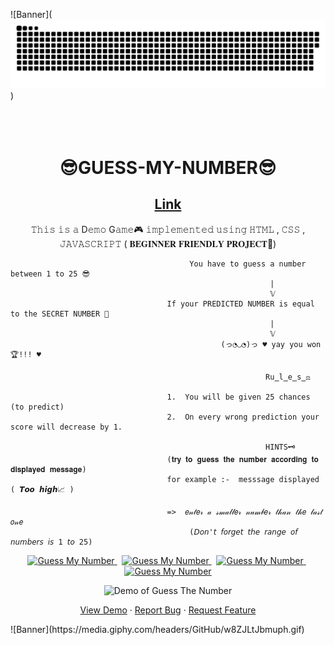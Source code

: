 ![Banner](<a href=#><img src="snake.svg"></a>
)
<br>
<br>
<br>
<br>
<h1 align="center"> <strong> 😎GUESS-MY-NUMBER😎 </strong> </h1> 
<h2 align="center"><a href="https://thowfeeksalim.github.io/guess-my-number">Link</a></h2>
<p align="center">
𝚃𝚑𝚒𝚜 𝚒𝚜 𝚊 D𝚎𝚖𝚘 G𝚊𝚖𝚎🎮 𝚒𝚖𝚙𝚕𝚎𝚖𝚎𝚗𝚝𝚎𝚍 𝚞𝚜𝚒𝚗𝚐 𝙷𝚃𝙼𝙻 , 𝙲𝚂𝚂 , 𝙹𝙰𝚅𝙰𝚂𝙲𝚁𝙸𝙿𝚃  ( 𝐁𝐄𝐆𝐈𝐍𝐍𝐄𝐑 𝐅𝐑𝐈𝐄𝐍𝐃𝐋𝐘 𝐏𝐑𝐎𝐉𝐄𝐂𝐓🧒)
</p>

                                                           
                                                          
                                                           
                                                                  
                                            You have to guess a number between 1 to 25 😎
                                                              |
                                                              𝕍
                                       If your PREDICTED NUMBER is equal to the SECRET NUMBER 🔐
                                                              |
                                                              𝕍
                                                   (っ◔◡◔)っ ♥ yay you won🏆!!! ♥
                                                                           
                                                             Ru̳l̳e̳s̳⚖️
                                                                    
                                       1.  You will be given 25 chances (to predict)
                                       2.  On every wrong prediction your score will decrease by 1.
                                                               
                                                             HINTS🗝️
                                       (𝐭𝐫𝐲 𝐭𝐨 𝐠𝐮𝐞𝐬𝐬 𝐭𝐡𝐞 𝐧𝐮𝐦𝐛𝐞𝐫 𝐚𝐜𝐜𝐨𝐫𝐝𝐢𝐧𝐠 𝐭𝐨 𝐝𝐢𝐬𝐩𝐥𝐚𝐲𝐞𝐝 𝐦𝐞𝐬𝐬𝐚𝐠𝐞)
                                       for example :-  messsage displayed ( 𝙏𝙤𝙤 𝙝𝙞𝙜𝙝📈 )
                                                                   
                                       =>  𝑒𝓃𝓉𝑒𝓇 𝒶 𝓈𝓂𝒶𝓁𝓁𝑒𝓇 𝓃𝓊𝓂𝒷𝑒𝓇 𝓉𝒽𝒶𝓃 𝓉𝒽𝑒 𝓁𝒶𝓈𝓉 𝑜𝓃𝑒
                                            (𝘋𝘰𝘯'𝘵 𝘧𝘰𝘳𝘨𝘦𝘵 𝘵𝘩𝘦 𝘳𝘢𝘯𝘨𝘦 𝘰𝘧 𝘯𝘶𝘮𝘣𝘦𝘳𝘴 𝘪𝘴 1 𝘵𝘰 25) 
<p align="center">                   
<a href="https://github.com/thowfeeksalim/GUESS-MY-NUMBER/fork" target="blank">            
<img src="https://img.shields.io/github/forks/thowfeeksalim/GUESS-MY-NUMBER?style=flat-square" alt="Guess My Number"/>
</a>&nbsp;
<a href="https://github.com/thowfeeksalim/GUESS-MY-NUMBER/stargazers" target="blank">
<img src="https://img.shields.io/github/stars/thowfeeksalim/GUESS-MY-NUMBER?style=flat-square" alt="Guess My Number"/>
</a>&nbsp;
<a href="https://github.com/thowfeeksalim/GUESS-MY-NUMBER/issues" target="blank">
<img src="https://img.shields.io/github/issues/thowfeeksalim/GUESS-MY-NUMBER?style=flat-square" alt="Guess My Number"/>
</a>&nbsp;
<a href="https://github.com/thowfeeksalim/GUESS-MY-NUMBER/pulls" target="blank">
<img src="https://img.shields.io/github/issues-pr/thowfeeksalim/GUESS-MY-NUMBER?style=flat-square" alt="Guess My Number"/>
</a>
</p>
  <p align="center">      
 <img src="./videos/guess the number.gif" alt="Demo of Guess The Number">
 <br>
</p> 
<p align="center">
  <a href="https://thowfeeksalim.github.io/GUESS-MY-NUMBER/Guess%20the%20Number/game.html" target="blank">View Demo</a>
  ·
  <a href="https://github.com/thowfeeksalim/GUESS-MY-NUMBER/issues/new/choose">Report Bug</a>
  ·
  <a href="https://github.com/thowfeeksalim/GUESS-MY-NUMBER/issues/new/choose">Request Feature</a>
</p>
![Banner](https://media.giphy.com/headers/GitHub/w8ZJLtJbmuph.gif)
                                                                       
